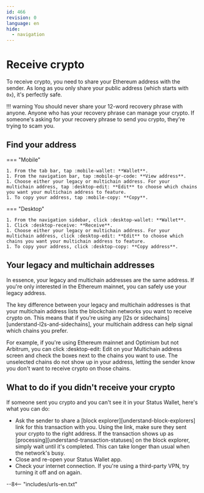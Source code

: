```yaml
---
id: 466
revision: 0
language: en
hide:
  - navigation
---
```


# Receive crypto

To receive crypto, you need to share your Ethereum address with the sender. As long as you only share your public address (which starts with `0x`), it's perfectly safe.

!!! warning
     You should never share your 12-word recovery phrase with anyone. Anyone who has your recovery phrase can manage your crypto. If someone's asking for your recovery phrase to send you crypto, they're trying to scam you.

## Find your address

=== "Mobile"

    1. From the tab bar, tap :mobile-wallet: **Wallet**.
    1. From the navigation bar, tap :mobile-qr-code: **View address**.
    1. Choose either your legacy or multichain address. For your multichain address, tap :desktop-edit: **Edit** to choose which chains you want your multichain address to feature.
    1. To copy your address, tap :mobile-copy: **Copy**.

=== "Desktop"

    1. From the navigation sidebar, click :desktop-wallet: **Wallet**.
    1. Click :desktop-receive: **Receive**.
    1. Choose either your legacy or multichain address. For your multichain address, click :desktop-edit: **Edit** to choose which chains you want your multichain address to feature. 
    1. To copy your address, click :desktop-copy: **Copy address**.

## Your legacy and multichain addresses

In essence, your legacy and multichain addresses are the same address. If you're only interested in the Ethereum mainnet, you can safely use your legacy address.

The key difference between your legacy and multichain addresses is that your multichain address lists the blockchain networks you want to receive crypto on. This means that if you're using any [l2s or sidechains][understand-l2s-and-sidechains], your multichain address can help signal which chains you prefer. 

For example, if you're using Ethereum mainnet and Optimism but not Arbitrum, you can click :desktop-edit: Edit on your Multichain address screen and check the boxes next to the chains you want to use. The unselected chains do not show up in your address, letting the sender know you don't want to receive crypto on those chains.

## What to do if you didn't receive your crypto

If someone sent you crypto and you can't see it in your Status Wallet, here's what you can do:

- Ask the sender to share a [block explorer][understand-block-explorers] link for this transaction with you. Using the link, make sure they sent your crypto to the right address. If the transaction shows up as [processing][understand-transaction-statuses] on the block explorer, simply wait until it's completed. This can take longer than usual when the network's busy.
- Close and re-open your Status Wallet app.
- Check your internet connection. If you're using a third-party VPN, try turning it off and on again.

--8<-- "includes/urls-en.txt"
